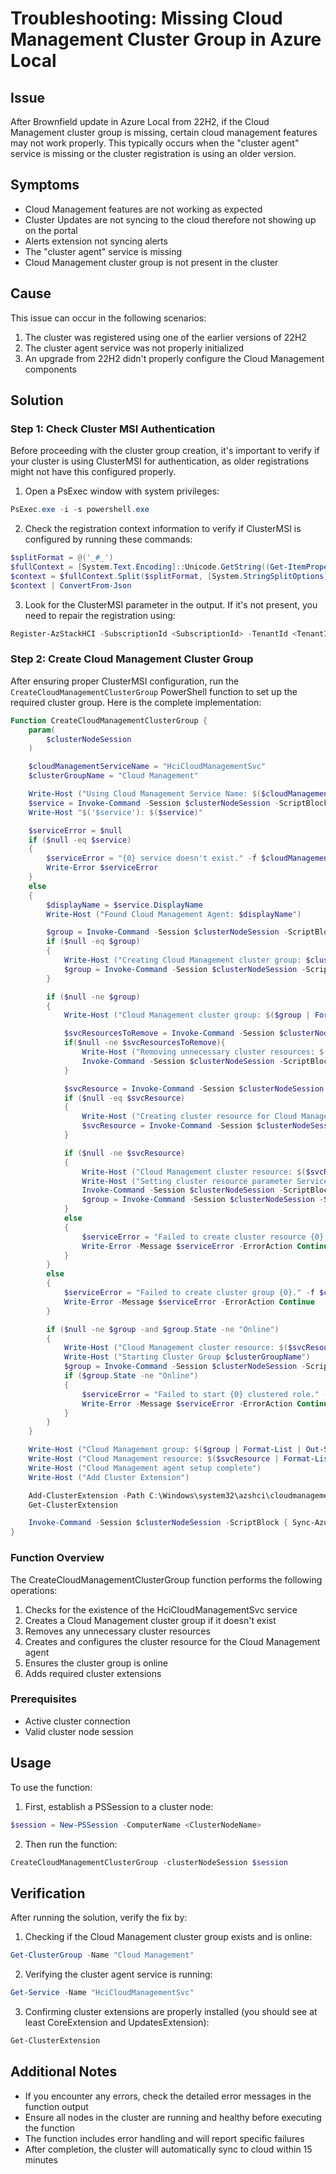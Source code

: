 # Troubleshooting: Missing Cloud Management Cluster Group in Azure Local

## Issue
After Brownfield update in Azure Local from 22H2, if the Cloud Management cluster group is missing, certain cloud management features may not work properly. This typically occurs when the "cluster agent" service is missing or the cluster registration is using an older version.

## Symptoms
- Cloud Management features are not working as expected
- Cluster Updates are not syncing to the cloud therefore not showing up on the portal
- Alerts extension not syncing alerts
- The "cluster agent" service is missing
- Cloud Management cluster group is not present in the cluster

## Cause
This issue can occur in the following scenarios:
1. The cluster was registered using one of the earlier versions of 22H2
2. The cluster agent service was not properly initialized
3. An upgrade from 22H2 didn't properly configure the Cloud Management components

## Solution

### Step 1: Check Cluster MSI Authentication
Before proceeding with the cluster group creation, it's important to verify if your cluster is using ClusterMSI for authentication, as older registrations might not have this configured properly.

1. Open a PsExec window with system privileges:
```powershell
PsExec.exe -i -s powershell.exe
```

2. Check the registration context information to verify if ClusterMSI is configured by running these commands:
```powershell
$splitFormat = @('_#_')
$fullContext = [System.Text.Encoding]::Unicode.GetString((Get-ItemProperty "registry::HKEY_LOCAL_MACHINE\Cluster\5bc0980c-5c04-4771-887c-ab6e676fd92e").'3a778d3c-2f6b-4105-aac3-2def5dfcb987')
$context = $fullContext.Split($splitFormat, [System.StringSplitOptions]::None)[1]
$context | ConvertFrom-Json
```

3. Look for the ClusterMSI parameter in the output. If it's not present, you need to repair the registration using:
```powershell
Register-AzStackHCI -SubscriptionId <SubscriptionId> -TenantId <TenantId> -region <region> -verbose –RepairRegistration
```

### Step 2: Create Cloud Management Cluster Group
After ensuring proper ClusterMSI configuration, run the `CreateCloudManagementClusterGroup` PowerShell function to set up the required cluster group. Here is the complete implementation:

```powershell
Function CreateCloudManagementClusterGroup {
    param(
        $clusterNodeSession
    )

    $cloudManagementServiceName = "HciCloudManagementSvc"
    $clusterGroupName = "Cloud Management"

    Write-Host ("Using Cloud Management Service Name: $($cloudManagementServiceName)")
    $service = Invoke-Command -Session $clusterNodeSession -ScriptBlock { Get-Service -Name $using:cloudManagementServiceName -ErrorAction Ignore }
    Write-Host "$('$service'): $($service)"

    $serviceError = $null
    if ($null -eq $service)
    {
        $serviceError = "{0} service doesn't exist." -f $cloudManagementServiceName
        Write-Error $serviceError
    }
    else
    {
        $displayName = $service.DisplayName
        Write-Host ("Found Cloud Management Agent: $displayName")

        $group = Invoke-Command -Session $clusterNodeSession -ScriptBlock { Get-ClusterGroup -Name $using:clusterGroupName -ErrorAction Ignore }
        if ($null -eq $group)
        {
            Write-Host ("Creating Cloud Management cluster group: $clusterGroupName")
            $group = Invoke-Command -Session $clusterNodeSession -ScriptBlock { Add-ClusterGroup -Name $using:clusterGroupName -ErrorAction Ignore }
        }

        if ($null -ne $group)
        {
            Write-Host ("Cloud Management cluster group: $($group | Format-List | Out-String)")

            $svcResourcesToRemove = Invoke-Command -Session $clusterNodeSession -ScriptBlock { Get-ClusterGroup -Name $using:clusterGroupName | Get-ClusterResource -ErrorAction Ignore | Where-Object {$_.Name -ne $using:displayName} }
            if($null -ne $svcResourcesToRemove){
                Write-Host ("Removing unnecessary cluster resources: $($svcResourcesToRemove | Format-List | Out-String)")
                Invoke-Command -Session $clusterNodeSession -ScriptBlock { Remove-ClusterResource -Name $using:svcResourcesToRemove.Name -ErrorAction Ignore -Force}
            }

            $svcResource = Invoke-Command -Session $clusterNodeSession -ScriptBlock { Get-ClusterGroup -Name $using:clusterGroupName | Get-ClusterResource -ErrorAction Ignore | Where-Object {$_.Name -eq $using:displayName} }
            if ($null -eq $svcResource)
            {
                Write-Host ("Creating cluster resource for Cloud Management agent")
                $svcResource = Invoke-Command -Session $clusterNodeSession -ScriptBlock { Add-ClusterResource -Name $using:displayName -ResourceType "Generic Service" -Group $using:clusterGroupName -ErrorAction Ignore }
            }

            if ($null -ne $svcResource)
            {
                Write-Host ("Cloud Management cluster resource: $($svcResource | Format-List | Out-String)")
                Write-Host ("Setting cluster resource parameter ServiceName = $cloudManagementServiceName")
                Invoke-Command -Session $clusterNodeSession -ScriptBlock { Get-ClusterGroup -Name $using:clusterGroupName | Get-ClusterResource -ErrorAction Ignore | Where-Object {$_.Name -eq $using:displayName} | Set-ClusterParameter -Name ServiceName -Value $using:cloudManagementServiceName -ErrorAction Ignore}
                $group = Invoke-Command -Session $clusterNodeSession -ScriptBlock { Get-ClusterGroup -Name $using:clusterGroupName -ErrorAction Ignore }
            }
            else
            {
                $serviceError = "Failed to create cluster resource {0} in group {1}." -f $cloudManagementServiceName, $clusterGroupName
                Write-Error -Message $serviceError -ErrorAction Continue
            }
        }
        else
        {
            $serviceError = "Failed to create cluster group {0}." -f $clusterGroupName
            Write-Error -Message $serviceError -ErrorAction Continue
        }

        if ($null -ne $group -and $group.State -ne "Online")
        {
            Write-Host ("Cloud Management cluster resource: $($svcResource | Format-List |Out-String)")
            Write-Host ("Starting Cluster Group $clusterGroupName")
            $group = Invoke-Command -Session $clusterNodeSession -ScriptBlock { Start-ClusterGroup -Name $using:clusterGroupName -Wait 120 -ErrorAction Ignore }
            if ($group.State -ne "Online")
            {
                $serviceError = "Failed to start {0} clustered role." -f $clusterGroupName
                Write-Error -Message $serviceError -ErrorAction Continue
            }
        }
    }

    Write-Host ("Cloud Management group: $($group | Format-List | Out-String)")
    Write-Host ("Cloud Management resource: $($svcResource | Format-List | Out-String)")
    Write-Host ("Cloud Management agent setup complete")
    Write-Host ("Add Cluster Extension")

    Add-ClusterExtension -Path C:\Windows\system32\azshci\cloudmanagement\ClusterExtension.Updates.xml
    Get-ClusterExtension

    Invoke-Command -Session $clusterNodeSession -ScriptBlock { Sync-AzureStackHCI -ErrorAction Ignore}
}
```

### Function Overview
The CreateCloudManagementClusterGroup function performs the following operations:
1. Checks for the existence of the HciCloudManagementSvc service
2. Creates a Cloud Management cluster group if it doesn't exist
3. Removes any unnecessary cluster resources
4. Creates and configures the cluster resource for the Cloud Management agent
5. Ensures the cluster group is online
6. Adds required cluster extensions

### Prerequisites
- Active cluster connection
- Valid cluster node session

## Usage
To use the function:

1. First, establish a PSSession to a cluster node:
```powershell
$session = New-PSSession -ComputerName <ClusterNodeName>
```

2. Then run the function:
```powershell
CreateCloudManagementClusterGroup -clusterNodeSession $session
```

## Verification
After running the solution, verify the fix by:

1. Checking if the Cloud Management cluster group exists and is online:
```powershell
Get-ClusterGroup -Name "Cloud Management"
```

2. Verifying the cluster agent service is running:
```powershell
Get-Service -Name "HciCloudManagementSvc"
```

3. Confirming cluster extensions are properly installed (you should see at least CoreExtension and UpdatesExtension):
```powershell
Get-ClusterExtension
```

## Additional Notes
- If you encounter any errors, check the detailed error messages in the function output
- Ensure all nodes in the cluster are running and healthy before executing the function
- The function includes error handling and will report specific failures
- After completion, the cluster will automatically sync to cloud within 15 minutes
